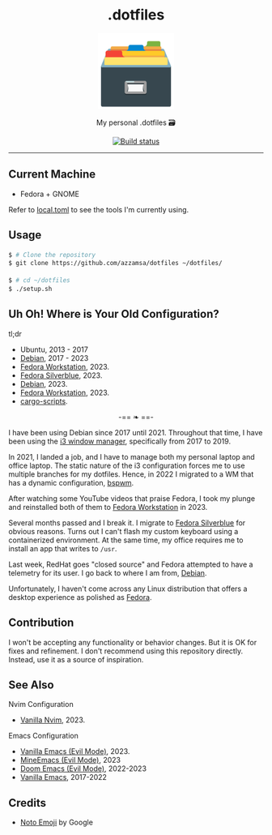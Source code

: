 <div align="center">
<h1>.dotfiles</h1>

<img src='_assets/logo.png' width=150px/>

My personal .dotfiles 🗃️

<a href="https://github.com/azzamsa/dotfiles/actions/workflows/ci.yml">
    <img src="https://github.com/azzamsa/dotfiles/actions/workflows/ci.yml/badge.svg" alt="Build status" />
</a>

</div>

---

## Current Machine

- Fedora + GNOME

Refer to [local.toml](.dotter/local.example.toml) to see the tools I'm currently using.

## Usage

```bash
$ # Clone the repository
$ git clone https://github.com/azzamsa/dotfiles ~/dotfiles/

$ # cd ~/dotfiles
$ ./setup.sh
```

## Uh Oh! Where is Your Old Configuration?

tl;dr

- Ubuntu, 2013 - 2017
- [Debian][debian-i3], 2017 - 2023
- [Fedora Workstation][fedora-gnome], 2023.
- [Fedora Silverblue][fedora-silverblue], 2023.
- [Debian][current-os], 2023.
- [Fedora Workstation][current-os], 2023.
- [cargo-scripts][cargo-scripts].

<div align="center">
-== ❧ ==-
</div>

I have been using Debian since 2017 until 2021. Throughout that time, I have been using the [i3 window manager][debian-i3], specifically from 2017 to 2019.

In 2021, I landed a job, and I have to manage both my personal laptop and office laptop. The static nature of the i3 configuration forces me to use multiple branches for my dotfiles. Hence, in 2022 I migrated to a WM that has a dynamic configuration, [bspwm][debian-bspwm].

After watching some YouTube videos that praise Fedora, I took my plunge and reinstalled both of them to [Fedora Workstation][fedora-gnome] in 2023.

Several months passed and I break it. I migrate to [Fedora Silverblue][fedora-silverblue] for obvious reasons. Turns out I can't flash my custom keyboard using a containerized environment. At the same time, my office requires me to install an app that writes to `/usr`.

Last week, RedHat goes "closed source" and Fedora attempted to have a telemetry for its user. I go back to where I am from, [Debian][debian-gnome].

Unfortunately, I haven't come across any Linux distribution that offers a desktop experience as polished as [Fedora][current-os].

## Contribution

I won't be accepting any functionality or behavior changes. But it is OK for fixes and refinement.
I don't recommend using this repository directly. Instead, use it as a source of inspiration.

## See Also

Nvim Configuration

- [Vanilla Nvim](https://github.com/azzamsa/roof), 2023.

Emacs Configuration

- [Vanilla Emacs (Evil Mode)](https://github.com/azzamsa/camp.d), 2023.
- [MineEmacs (Evil Mode)](https://github.com/azzamsa/minemacs.d), 2023
- [Doom Emacs (Evil Mode)](https://github.com/azzamsa/doom.d), 2022-2023
- [Vanilla Emacs](https://github.com/azzamsa/emacs.d), 2017-2022

## Credits

- [Noto Emoji](https://github.com/googlefonts/noto-emoji) by Google

[debian-i3]: https://github.com/azzamsa/dotfiles/tree/f395081a1c0372aa10737f104640da3049a5a8b2
[debian-bspwm]: https://github.com/azzamsa/dotfiles/tree/59c6e48ca7024aa810a9c892d55d4dfcb758a989
[fedora-gnome]: https://github.com/azzamsa/dotfiles/tree/6dc9d319cae13f79db0a8b1004aa87b103520415
[fedora-silverblue]: https://github.com/azzamsa/dotfiles/tree/4543ab38b5834cd1e4ba549436220c02310264dd
[debian-gnome]: https://github.com/azzamsa/dotfiles/tree/241d0c322a1511daa7253fea934c072cd05e68c5
[current-os]: https://github.com/azzamsa/dotfiles
[cargo-scripts]: https://github.com/azzamsa/dotfiles/tree/d385c1f52aff4b282e3fd00dd7ab91a8ad794698
